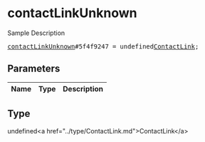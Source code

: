 # contactLinkUnknown

Sample Description

<pre>
<a href="../constructor/contactLinkUnknown.md">contactLinkUnknown</a>#5f4f9247 = undefined<a href="../type/ContactLink.md">ContactLink</a>;
</pre>

## Parameters

| Name | Type | Description |
|------|:----:|-------------|

## Type

undefined&lt;a href=&#34;../type/ContactLink.md&#34;&gt;ContactLink&lt;/a&gt;
